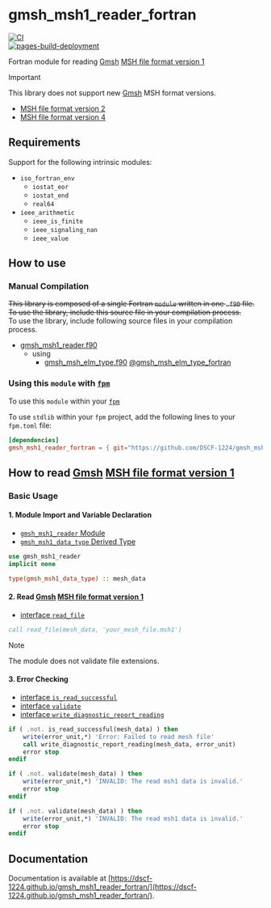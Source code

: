 # gmsh_msh1_reader_fortran

[![CI](https://github.com/DSCF-1224/gmsh_msh1_reader_fortran/actions/workflows/CI.yml/badge.svg?branch=main)](https://github.com/DSCF-1224/gmsh_msh1_reader_fortran/actions/workflows/CI.yml)  
[![pages-build-deployment](https://github.com/DSCF-1224/gmsh_msh1_reader_fortran/actions/workflows/pages/pages-build-deployment/badge.svg)](https://github.com/DSCF-1224/gmsh_msh1_reader_fortran/actions/workflows/pages/pages-build-deployment)

Fortran module for reading [Gmsh][GmshReferenceManualTop] [MSH file format version 1][GmshReferenceManualMsh1]

> [!IMPORTANT]
> This library does not support new [Gmsh][GmshReferenceManualTop] MSH format versions.
> - [MSH file format version 2][GmshReferenceManualMsh2]
> - [MSH file format version 4][GmshReferenceManualMsh4]

## Requirements

Support for the following intrinsic modules:

- `iso_fortran_env`
  - `iostat_eor`
  - `iostat_end`
  - `real64`
- `ieee_arithmetic`
  - `ieee_is_finite`
  - `ieee_signaling_nan`
  - `ieee_value`

## How to use

### Manual Compilation

~~This library is composed of a single Fortran `module` written in one `.f90` file.~~  
~~To use the library, include this source file in your compilation process.~~  
To use the library, include following source files in your compilation process.
- [gmsh_msh1_reader.f90](src/gmsh_msh1_reader.f90)
  - using
    - [gmsh_msh_elm_type.f90](https://github.com/DSCF-1224/gmsh_msh_elm_type_fortran/blob/main/src/gmsh_msh_elm_type_fortran.f90) [@gmsh_msh_elm_type_fortran](https://github.com/DSCF-1224/gmsh_msh_elm_type_fortran)

### Using this `module` with [`fpm`][FpmGitHubRepository]

To use this `module` within your [`fpm`][FpmGitHubRepository]

To use `stdlib` within your `fpm` project, add the following lines to your `fpm.toml` file:
```toml
[dependencies]
gmsh_msh1_reader_fortran = { git="https://github.com/DSCF-1224/gmsh_msh1_reader_fortran" }
```

## How to read [Gmsh][GmshReferenceManualTop] [MSH file format version 1][GmshReferenceManualMsh1]

### Basic Usage

#### 1. Module Import and Variable Declaration

- [`gmsh_msh1_reader` Module](https://dscf-1224.github.io/gmsh_msh1_reader_fortran/module/gmsh_msh1_reader.html)
- [`gmsh_msh1_data_type` Derived Type](https://dscf-1224.github.io/gmsh_msh1_reader_fortran/type/gmsh_msh1_data_type.html)

```fortran
use gmsh_msh1_reader
implicit none

type(gmsh_msh1_data_type) :: mesh_data
```

#### 2. Read [Gmsh][GmshReferenceManualTop] [MSH file format version 1][GmshReferenceManualMsh1]

- [interface `read_file`](https://dscf-1224.github.io/gmsh_msh1_reader_fortran/interface/read_file.html)

```fortran
call read_file(mesh_data, 'your_mesh_file.msh1')
```

> [!NOTE]
> The module does not validate file extensions.


#### 3. Error Checking

- [interface `is_read_successful`](https://dscf-1224.github.io/gmsh_msh1_reader_fortran/interface/is_read_successful.html)
- [interface `validate`](https://dscf-1224.github.io/gmsh_msh1_reader_fortran/interface/validate.html)
- [interface `write_diagnostic_report_reading`](https://dscf-1224.github.io/gmsh_msh1_reader_fortran/interface/write_diagnostic_report_reading.html)

```fortran
if ( .not. is_read_successful(mesh_data) ) then
    write(error_unit,*) 'Error: Failed to read mesh file'
    call write_diagnostic_report_reading(mesh_data, error_unit)
    error stop
endif
```

```fortran
if ( .not. validate(mesh_data) ) then
    write(error_unit,*) 'INVALID: The read msh1 data is invalid.'
    error stop
endif
```

```fortran
if ( .not. validate(mesh_data) ) then
    write(error_unit,*) 'INVALID: The read msh1 data is invalid.'
    error stop
endif
```

## Documentation

Documentation is available at [https://dscf-1224.github.io/gmsh_msh1_reader_fortran/](https://dscf-1224.github.io/gmsh_msh1_reader_fortran/).

[FpmGitHubRepository]: https://github.com/fortran-lang/fpm
[GmshReferenceManualTop]: https://gmsh.info/doc/texinfo/gmsh.html
[GmshReferenceManualMsh1]: https://gmsh.info/doc/texinfo/gmsh.html#MSH-file-format-version-1-_0028Legacy_0029
[GmshReferenceManualMsh2]: https://gmsh.info/doc/texinfo/gmsh.html#MSH-file-format-version-2-_0028Legacy_0029
[GmshReferenceManualMsh4]: https://gmsh.info/doc/texinfo/gmsh.html#MSH-file-format
[ThisModule]: src/gmsh_msh1_reader.f90
